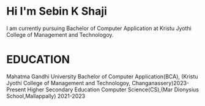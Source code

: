 # Hi I'm Sebin K Shaji

I am currently pursuing Bachelor of Computer Application at Kristu Jyothi College of Management and Technologoy.

# EDUCATION
Mahatma Gandhi University Bachelor of Computer Application(BCA), (Kristu Jyothi College of Management and Technologoy, Changanassery)2023-Present
Higher Secondary Education Computer Science(CS),(Mar Dionysius School,Mallappally) 2021-2023

